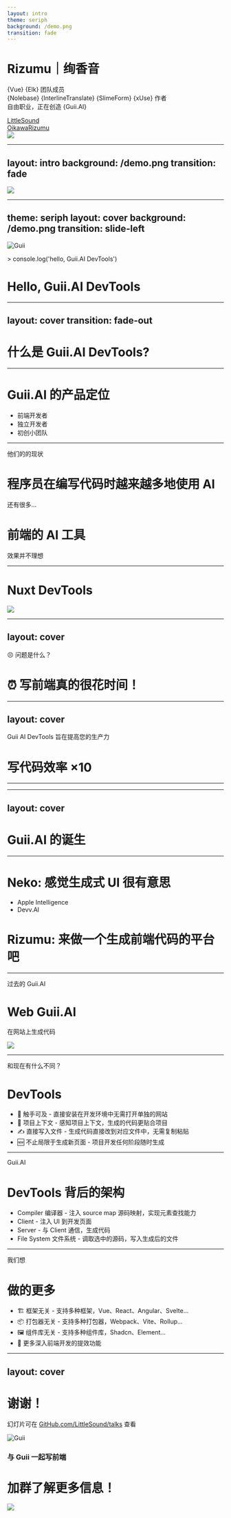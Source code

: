 ```yaml
---
layout: intro
theme: seriph
background: /demo.png
transition: fade
---
```


# Rizumu｜绚香音

<div class="[&>*]:important-leading-10 opacity-80">

{Vue} {Elk} 团队成员<br>
{Nolebase} {InterlineTranslate} {SlimeForm} {xUse} 作者<br>
自由职业，正在创造 {Guii.AI}<br>

</div>

<div my-10 w-min flex="~ gap-1" items-center justify-center>
  <div i-ri-github-line op50 ma text-xl ml4/>
  <div><a href="https://github.com/LittleSound" target="_blank" class="border-none! font-300">LittleSound</a></div>
  <div i-ri-twitter-x-line op50 ma text-xl ml4/>
  <div><a href="https://x.com/OikawaRizumu" target="_blank" class="border-none! font-300">OikawaRizumu</a></div>
</div>

<img src="https://github.com/LittleSound.png" rounded-full w-40 abs-tr mt-16 mr-12/>

<div flex="~ gap2">

</div>

<!--
大家好。

我是小音，也叫 Rizumu 或 LittleSound。

我是一名热爱开源的独立开发者，参与过多个上千 stars 的开源项目，同时也是 Vue Team 的成员。Vue 是当前拥有 200 万周活跃用户的前端框架。
-->

---
layout: intro
background: /demo.png
transition: fade
---

<img class="absolute inset-0 w-full h-full object-cover" src="/demo.png" />

---
theme: seriph
layout: cover
background: /demo.png
transition: slide-left
---

<div space-y-10 flex flex-col items-center>
  <div flex justify-center>
    <img src="/logo-guii.png" class="size-40" alt="Guii" />
  </div>
  <div p-5 bg="white/80" backdrop-blur-sm shadow-xl rounded-2xl text-black>
    <p class="!p-0 !m-0" text-left text-gray-7>
      > console.log('hello, Guii.AI DevTools')
    </p>
    <h1 class="!p-0 !m-0">
      Hello,
      <span class="font-900 bg-clip-text text-white/0 bg-gradient-to-rb from-green-400 to-blue-500">
        Guii.AI
      </span>
      DevTools
    </h1>
  </div>
</div>

<!--
通过这次机会，我想向大家介绍一下我正在开发的项目：Guii.AI DevTools
 -->

---
layout: cover
transition: fade-out
---

<h1>
  什么是
  <span class="font-900 bg-clip-text text-white/0 bg-gradient-to-rb from-green-400 to-blue-500">
    Guii.AI
  </span>
  DevTools?
</h1>

---

# Guii.AI 的产品定位

<v-clicks>

- 前端开发者
- 独立开发者
- 初创小团队

</v-clicks>

---

他们的的现状

# 程序员在编写代码时越来越多地使用 AI

<div my-7 grid grid-cols-2 gap-4>
  <Product
    name="GitHub Copilot"
    intro="GitHub推出的AI编程工具"
    src="/github-copilot.png"
  />

  <Product
    name="Fig"
    intro="AI 终端命令自动补全"
    src="/fig.png"
  />

  <div mt--2 op-75>
    还有很多...
  </div>
</div>

<v-click>

# 前端的 AI 工具

<div text-white text-base>
效果并不理想
</div>

<div mt-7 grid grid-cols-2 gap-4>
  <Product
    name="v0.dev"
    intro="Al 生成前端 React UI 组件，由 Vercel 推出"
    src="/v0-dev.png"
  />

  <Product
    name="ancodeai"
    intro="UI 组件生成"
    src="/ancodeai.png"
  />
</div>

</v-click>

<!--

1. 程序员在编写代码时越来越多地使用 AI，但在 Web 前端开发中，常规的 AI Copilot 工具效果并不理想。

2. click

3. 尽管市场上已有一些针对前端的 AI 工具，但它们存在各种问题。比如 v0.dev 在它的网站平台上提供代码生成服务，尽管很多人在使用，但是生成的代码一旦交付到用户的项目中，就无法在由 v0 平台上进行二次修改了。

-->

---

# Nuxt DevTools

<img src="/nuxt-devtools.jpg" />

<!--

前端开发工具本身也在发展中。

比如 Vuejs 生态有类似 Nuxt DevTools 这样的产品，它探索了前端开发者体验的新方向，直接在开发者正在开发中的项目上依据项目技术栈和已有代码上下文提供开发者工具。

但是它并没有融入生成式 AI Copilot 的能力。

-->

---
layout: cover
---

😣 问题是什么？

<v-click>

# ⏰ 写前端真的很花时间！

</v-click>

<!--

在我们了解了这些信息之后，Guii 尝试解决的问题是什么？

-->

---
layout: cover
---

<p text-gray-3>
Guii AI DevTools 旨在提高您的生产力
</p>

<h1 v-click>
  写代码效率
  <span class="font-900 bg-clip-text text-white/0 bg-gradient-to-rb from-green-400 to-blue-500">
  ×10
  </span>
</h1>

<!--

我正在开发的 Guii.AI 通过直接在项目中提供 AI 前端开发者工具的形式，并结合 AI 对项目技术栈和已有代码的感知，提供针对前端场景优化的工具，更智能、更深入地帮助开发者编写代码。这与市面上现有的前端 AI 工具有很大不同。

作为一个对前端开源社区充满热情的活跃贡献者，我基于下一代 DevTools 这样的新趋势与生成式 AI 对协助前端开发人员提效的价值，洞察到了它们融合的优势。以此创造了 Guii.AI 这个产品。

接下来是 Guii.AI 的一个 Demo 视频

-->

---

<SlidevVideo autoplay class="absolute inset-0" controls w="100%" h="100%">
  <source src="https://pub-02c0d9cf56bf494ca028e591af37bfb5.r2.dev/Guii-ai-devtools-demo.mp4" />
</SlidevVideo>

---
layout: cover
---

# Guii.AI 的诞生

---

# Neko: 感觉生成式 UI 很有意思

- Apple Intelligence
- Devv.AI

<v-click>

# Rizumu: 来做一个生成前端代码的平台吧

</v-click>

---

过去的 Guii.AI

<v-click>

# Web Guii.AI

在网站上生成代码

</v-click>

<v-click>

<img src="/guii-web.jpeg" w-full h-340px object-contain />

</v-click>

---

和现在有什么不同？

# DevTools

<v-clicks>

- 🙌 触手可及 - 直接安装在开发环境中无需打开单独的网站
- 🫧 项目上下文 - 感知项目上下文，生成的代码更贴合项目
- ✍️ 直接写入文件 - 生成代码直接改到对应文件中，无需复制粘贴
- 🆕 不止局限于生成新页面 - 项目开发任何阶段随时生成

</v-clicks>

---

Guii.AI

# DevTools 背后的架构

<v-clicks>

- Compiler 编译器 - 注入 source map 源码映射，实现元素查找能力
- Client - 注入 UI 到开发页面
- Server - 与 Client 通信，生成代码
- File System 文件系统 - 调取选中的源码，写入生成后的文件

</v-clicks>

---

我们想
# 做的更多

<v-clicks>

- 🏗️ 框架无关 - 支持多种框架，Vue、React、Angular、Svelte...
- 📦 打包器无关 - 支持多种打包器，Webpack、Vite、Rollup...
- 🖼️ 组件库无关 - 支持多种组件库，Shadcn、Element...
- 🚀 更多深入前端开发的提效功能

</v-clicks>

---
layout: cover
---

# 谢谢！

幻灯片可在 [GitHub.com/LittleSound/talks](https://github.com/LittleSound/talks) 查看

<div mt-10 flex flex-col justify-center items-center gap-5 text-left>
  <div flex items-center gap-4>
    <img src="/logo-guii.png" class="size-30" alt="Guii" />
    <div space-y-3>
      <h3 class="!text-xl"><span rounded-xl bg-blue-3 text-black p-1 px-4>与 Guii 一起写前端</span></h3>
      <h1 text-white class="!text-white">加群了解更多信息！</h1>
    </div>
  </div>
  <div flex flex-col justify-start items-center h-screen>
    <div bg-white rounded-t-2xl h-400px>
      <img h-230px object-cover src="/qrc.png" />
    </div>
  </div>
</div>

<!--

## AdvX 故事分享

> 在 AdvX 期间，有没有一个令您醍醐灌顶或备受鼓舞的瞬间？

在 AdvX 期间，有一个时刻令我醍醐灌顶、备受鼓舞。那是第三天的下午，我们团队正聚在一起，为我们的 Guii.AI 项目进行最后的冲刺开发。那个瞬间我意识到：最初，这个项目只是我一个人的梦想，但在 AdvX 的平台上，我遇到了志同道合的伙伴，我们组建了一个小团队。大家共同为了那个目标前进的感觉，真是前所未有的体验。

这个经历让我深刻认识到，创业不仅仅是一个人的梦想，而是一个团队共同的奋斗目标。从一个想法到实际行动的过程，是多么的重要。团队的每一个成员都在用自己的方式贡献力量，从项目规划到开发，再到宣传、市场，大家一起努力推动项目从想法变成实际行动，这种协作精神让我看到了无限的可能。

-->
